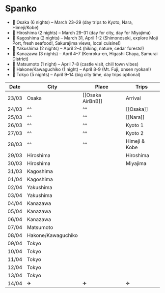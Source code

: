 # Spanko

- 📍 Osaka (6 nights) – March 23–29 (day trips to Kyoto, Nara, Himeji/Kobe)
- 📍 Hiroshima (2 nights) – March 29–31 (day for city, day for Miyajima)
- 📍 Kagoshima (2 nights) – March 31, April 1-2 (Shimonoseki, explore Moji Port, fresh seafood!, Sakurajima views, local cuisine!)
- 📍 Yakushima (2 nights) – April 2–4 (hiking, nature, cedar forests!)
- 📍 Kanazawa (3 nights) – April 4–7 (Kenroku-en, Higashi Chaya, Samurai District)
- 📍 Matsumoto (1 night) – April 7-8 (castle visit, chill town vibes)
- 📍 Hakone/Kawaguchiko (1 night) – April 8-9 (Mt. Fuji, onsen ryokan!)
- 📍 Tokyo (5 nights) – April 9–14 (big city time, day trips optional)

| Date  | City               | Place            | Trips         |
| ----- | ------------------ | ---------------- | ------------- |
| 23/03 | Osaka              | [[Osaka AirBnB]] | Arrival       |
| 24/03 | ^^                 | ^^               | [[Osaka]]     |
| 25/03 | ^^                 | ^^               | [[Nara]]      |
| 26/03 | ^^                 | ^^               | Kyoto 1       |
| 27/03 | ^^                 | ^^               | Kyoto 2       |
| 28/03 | ^^                 | ^^               | Himeji & Kobe |
| 29/03 | Hiroshima          |                  | Hiroshima     |
| 30/03 | Hiroshima          |                  | Miyajima      |
| 31/03 | Kagoshima          |                  |               |
| 01/04 | Kagoshima          |                  |               |
| 02/04 | Yakushima          |                  |               |
| 03/04 | Yakushima          |                  |               |
| 04/04 | Kanazawa           |                  |               |
| 05/04 | Kanazawa           |                  |               |
| 06/04 | Kanazawa           |                  |               |
| 07/04 | Matsumoto          |                  |               |
| 08/04 | Hakone/Kawaguchiko |                  |               |
| 09/04 | Tokyo              |                  |               |
| 10/04 | Tokyo              |                  |               |
| 11/04 | Tokyo              |                  |               |
| 12/04 | Tokyo              |                  |               |
| 13/04 | Tokyo              |                  |               |
| 14/04 | ✈                  | ✈                | ✈             |
